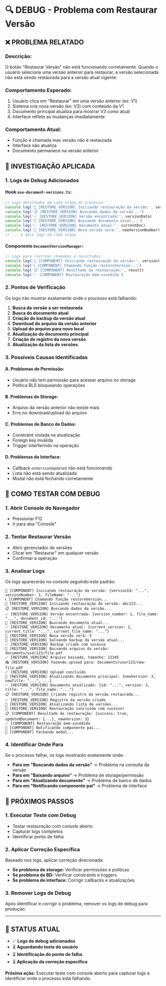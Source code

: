 # 🔍 DEBUG - Problema com Restaurar Versão

## ❌ PROBLEMA RELATADO

### **Descrição:**
O botão "Restaurar Versão" não está funcionando corretamente. Quando o usuário seleciona uma versão anterior para restaurar, a versão selecionada não está sendo restaurada para a versão atual vigente.

### **Comportamento Esperado:**
1. Usuário clica em "Restaurar" em uma versão anterior (ex: V1)
2. Sistema cria nova versão (ex: V3) com conteúdo da V1
3. Documento principal atualiza para mostrar V3 como atual
4. Interface reflete as mudanças imediatamente

### **Comportamento Atual:**
- Função é chamada mas versão não é restaurada
- Interface não atualiza
- Documento permanece na versão anterior

## 🔧 INVESTIGAÇÃO APLICADA

### **1. Logs de Debug Adicionados**

#### **Hook `use-document-versions.ts`:**
```typescript
// Logs detalhados em cada etapa do processo:
console.log('🔄 [RESTORE_VERSION] Iniciando restauração da versão:', versionId)
console.log('📋 [RESTORE_VERSION] Buscando dados da versão...')
console.log('✅ [RESTORE_VERSION] Versão encontrada:', versionData)
console.log('📄 [RESTORE_VERSION] Buscando documento atual...')
console.log('✅ [RESTORE_VERSION] Documento atual:', currentDoc)
console.log('🔢 [RESTORE_VERSION] Nova versão será:', newVersionNumber)
// ... e mais logs em cada etapa
```

#### **Componente `DocumentVersionManager`:**
```typescript
// Logs para rastrear chamadas e resultados:
console.log('🔄 [COMPONENT] Iniciando restauração da versão:', version)
console.log('📞 [COMPONENT] Chamando função restoreVersion...')
console.log('📋 [COMPONENT] Resultado da restauração:', result)
console.log('✅ [COMPONENT] Restauração bem-sucedida')
```

### **2. Pontos de Verificação**

Os logs irão mostrar exatamente onde o processo está falhando:

1. **Busca da versão a ser restaurada**
2. **Busca do documento atual**
3. **Criação do backup da versão atual**
4. **Download do arquivo da versão anterior**
5. **Upload do arquivo para novo local**
6. **Atualização do documento principal**
7. **Criação do registro da nova versão**
8. **Atualização da lista de versões**

### **3. Possíveis Causas Identificadas**

#### **A. Problemas de Permissão:**
- Usuário não tem permissão para acessar arquivo no storage
- Política RLS bloqueando operações

#### **B. Problemas de Storage:**
- Arquivo da versão anterior não existe mais
- Erro no download/upload do arquivo

#### **C. Problemas de Banco de Dados:**
- Constraint violada na atualização
- Foreign key inválida
- Trigger interferindo na operação

#### **D. Problemas de Interface:**
- Callback `onVersionUpdated` não está funcionando
- Lista não está sendo atualizada
- Modal não está fechando corretamente

## 🧪 COMO TESTAR COM DEBUG

### **1. Abrir Console do Navegador**
- Pressionar F12
- Ir para aba "Console"

### **2. Tentar Restaurar Versão**
- Abrir gerenciador de versões
- Clicar em "Restaurar" em qualquer versão
- Confirmar a operação

### **3. Analisar Logs**
Os logs aparecerão no console seguindo este padrão:

```
🔄 [COMPONENT] Iniciando restauração da versão: {versionId: "...", versionNumber: 1, fileName: "..."}
📞 [COMPONENT] Chamando função restoreVersion...
🔄 [RESTORE_VERSION] Iniciando restauração da versão: abc123...
📋 [RESTORE_VERSION] Buscando dados da versão...
✅ [RESTORE_VERSION] Versão encontrada: {version_number: 1, file_name: "...", document_id: "..."}
📄 [RESTORE_VERSION] Buscando documento atual...
✅ [RESTORE_VERSION] Documento atual: {current_version: 2, current_title: "...", current_file_name: "..."}
🔢 [RESTORE_VERSION] Nova versão será: 3
💾 [RESTORE_VERSION] Salvando backup da versão atual...
✅ [RESTORE_VERSION] Backup criado com sucesso
📁 [RESTORE_VERSION] Baixando arquivo da versão: documents/user123/file.pdf
✅ [RESTORE_VERSION] Arquivo baixado, tamanho: 12345
📤 [RESTORE_VERSION] Fazendo upload para: documents/user123/new-file.pdf
✅ [RESTORE_VERSION] Upload concluído
📝 [RESTORE_VERSION] Atualizando documento principal: {newVersion: 3, newTitle: "...", ...}
✅ [RESTORE_VERSION] Documento atualizado: {id: "...", version: 3, title: "...", file_name: "..."}
📋 [RESTORE_VERSION] Criando registro da versão restaurada...
✅ [RESTORE_VERSION] Registro da versão criado
🔄 [RESTORE_VERSION] Atualizando lista de versões...
🎉 [RESTORE_VERSION] Restauração concluída com sucesso!
📋 [COMPONENT] Resultado da restauração: {success: true, updatedDocument: {...}, newVersion: 3}
✅ [COMPONENT] Restauração bem-sucedida
🔄 [COMPONENT] Notificando componente pai...
🚪 [COMPONENT] Fechando modal...
```

### **4. Identificar Onde Para**
Se o processo falhar, os logs mostrarão exatamente onde:

- **Para em "Buscando dados da versão"** → Problema na consulta da versão
- **Para em "Baixando arquivo"** → Problema de storage/permissão
- **Para em "Atualizando documento"** → Problema de banco de dados
- **Para em "Notificando componente pai"** → Problema de interface

## 🎯 PRÓXIMOS PASSOS

### **1. Executar Teste com Debug**
- Testar restauração com console aberto
- Capturar logs completos
- Identificar ponto de falha

### **2. Aplicar Correção Específica**
Baseado nos logs, aplicar correção direcionada:

- **Se problema de storage:** Verificar permissões e políticas
- **Se problema de BD:** Verificar constraints e triggers
- **Se problema de interface:** Corrigir callbacks e atualizações

### **3. Remover Logs de Debug**
Após identificar e corrigir o problema, remover os logs de debug para produção.

---

## 📝 STATUS ATUAL

- ✅ **Logs de debug adicionados**
- ⏳ **Aguardando teste do usuário**
- ⏳ **Identificação do ponto de falha**
- ⏳ **Aplicação da correção específica**

**Próxima ação:** Executar teste com console aberto para capturar logs e identificar onde o processo está falhando.